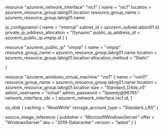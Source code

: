 
resource "azurerm_network_interface" "nic1" {
  name                = "nic1"
  location            = azurerm_resource_group.labrg01.location
  resource_group_name = azurerm_resource_group.labrg01.name

  ip_configuration {
    name                          = "internal"
    subnet_id                     = azurerm_subnet.labsn01.id
    private_ip_address_allocation = "Dynamic"
    public_ip_address_id          = azurerm_public_ip.vmpip.id
  }
}

resource "azurerm_public_ip" "vmpip" {
  name                = "vmpip"
  resource_group_name = azurerm_resource_group.labrg01.name
  location            = azurerm_resource_group.labrg01.location
  allocation_method   = "Static"

}

resource "azurerm_windows_virtual_machine" "vm1" {
  name                = "vm01"
  resource_group_name = azurerm_resource_group.labrg01.name
  location            = azurerm_resource_group.labrg01.location
  size                = "Standard_D4ds_v5"
  admin_username      = "sohail"
  admin_password      = "Speedy@98765"
  network_interface_ids = [
    azurerm_network_interface.nic1.id,
  ]

  os_disk {
    caching              = "ReadWrite"
    storage_account_type = "Standard_LRS"
  }

  source_image_reference {
    publisher = "MicrosoftWindowsServer"
    offer     = "WindowsServer"
    sku       = "2019-Datacenter"
    version   = "latest"
  }
}